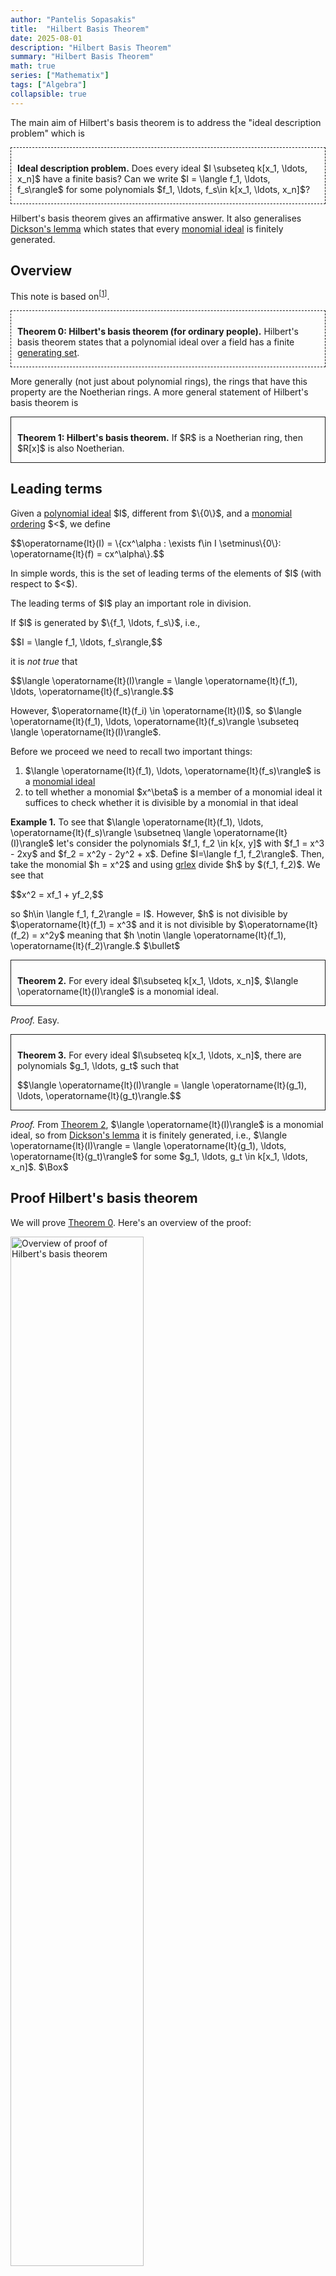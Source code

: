 ```yaml
---
author: "Pantelis Sopasakis"
title:  "Hilbert Basis Theorem"
date: 2025-08-01
description: "Hilbert Basis Theorem"
summary: "Hilbert Basis Theorem"
math: true
series: ["Mathematix"]
tags: ["Algebra"]
collapsible: true
---
```


<p>The main aim of Hilbert's basis theorem is to address the "ideal description problem" which is </p>

<div style="border-style:dashed;border-width:1.5px;padding: 10px 15px 0px 10px; margin-bottom: 10px" id="ideal_description_problem">
    <p><strong>Ideal description problem.</strong> 
    Does every ideal $I \subseteq k[x_1, \ldots, x_n]$ have a finite basis? Can we write $I = \langle f_1, \ldots, f_s\rangle$ for some polynomials $f_1, \ldots, f_s\in k[x_1, \ldots, x_n]$?
    </p>    
</div>

<p>Hilbert's basis theorem gives an affirmative answer. It also generalises <a href="../monomial-ideals#dickson_lemma">Dickson's lemma</a> which states that every <a href="../monomial-ideals">monomial ideal</a> is finitely generated. </p>

## Overview

<p>This note is based on<sup>[<a href="#references">1</a>]</sup>.</p>

<div style="border-style:dashed;border-width:1.5px;padding: 10px 15px 0px 10px; margin-bottom: 10px" id="thm0">
    <p><strong>Theorem 0: Hilbert's basis theorem (for ordinary people).</strong> 
    Hilbert's basis theorem states that a polynomial ideal over a field has a finite <a href="../ideal-generated-by-polynomials">generating set</a>.
    </p>
</div>

<p>More generally (not just about polynomial rings), the rings that have this property are the Noetherian rings. A more general statement of Hilbert's basis theorem is</p>

<div style="border-style:solid;border-width:1.5px;padding: 10px 15px 0px 10px; margin-bottom: 10px" id="thm1">
    <p><strong>Theorem 1: Hilbert's basis theorem.</strong> 
    If $R$ is a Noetherian ring, then $R[x]$ is also Noetherian.
    </p>
</div>

## Leading terms

<p>Given a <a href="../ideal-generated-by-polynomials">polynomial ideal</a> $I$, different from $\{0\}$, and a <a href="../monomial-orderings">monomial ordering</a> $<$, we define</p>
<p>$$\operatorname{lt}(I) = \{cx^\alpha : \exists f\in I \setminus\{0\}: \operatorname{lt}(f) = cx^\alpha\}.$$</p>
<p>In simple words, this is the set of leading terms of the elements of $I$ (with respect to $<$).</p>

<p>The leading terms of $I$ play an important role in division.</p>

<p>If $I$ is generated by $\{f_1, \ldots, f_s\}$, i.e.,</p>
<p>$$I = \langle f_1, \ldots, f_s\rangle,$$</p>
<p>it is <em>not true</em> that</p>
<p>$$\langle \operatorname{lt}(I)\rangle = \langle \operatorname{lt}(f_1), \ldots, \operatorname{lt}(f_s)\rangle.$$</p>
<p>However, $\operatorname{lt}(f_i) \in \operatorname{lt}(I)$, so $\langle \operatorname{lt}(f_1), \ldots, \operatorname{lt}(f_s)\rangle \subseteq \langle \operatorname{lt}(I)\rangle$.</p>

<p>Before we proceed we need to recall two important things:</p>
<ol>
    <li>$\langle \operatorname{lt}(f_1), \ldots, \operatorname{lt}(f_s)\rangle$ is a <a href="../monomial-ideals">monomial ideal</a></li>
    <li>to tell whether a monomial $x^\beta$ is a member of a monomial ideal it suffices to check whether it is divisible by a monomial in that ideal</li>
</ol>

<p><strong>Example 1.</strong> To see that $\langle \operatorname{lt}(f_1), \ldots, \operatorname{lt}(f_s)\rangle \subsetneq \langle \operatorname{lt}(I)\rangle$ let's consider the polynomials $f_1, f_2 \in k[x, y]$ with $f_1 = x^3 - 2xy$ and $f_2 = x^2y - 2y^2 + x$. Define $I=\langle f_1, f_2\rangle$. Then, take the monomial $h = x^2$ and using <a href="../monomial-orderings#grlex">grlex</a> divide $h$ by $(f_1, f_2)$. We see that </p>
<p>$$x^2 = xf_1 + yf_2,$$</p>
<p>so $h\in \langle f_1, f_2\rangle = I$. However, $h$ is not divisible by $\operatorname{lt}(f_1) = x^3$ and it is not divisible by $\operatorname{lt}(f_2) = x^2y$ meaning that $h \notin \langle \operatorname{lt}(f_1), \operatorname{lt}(f_2)\rangle.$ $\bullet$</p>

<div style="border-style:solid;border-width:1.5px;padding: 10px 15px 0px 10px; margin-bottom: 10px" id="thm2">
    <p><strong>Theorem 2.</strong> 
    For every ideal $I\subseteq k[x_1, \ldots, x_n]$, $\langle \operatorname{lt}(I)\rangle$ is a monomial ideal.
    </p>
</div>
<p><em>Proof.</em> Easy.</p>


<div style="border-style:solid;border-width:1.5px;padding: 10px 15px 0px 10px; margin-bottom: 10px" id="thm3">
    <p><strong>Theorem 3.</strong> 
    For every ideal $I\subseteq k[x_1, \ldots, x_n]$, there are polynomials $g_1, \ldots, g_t$ such that</p>
    <p>$$\langle \operatorname{lt}(I)\rangle = \langle \operatorname{lt}(g_1), \ldots, \operatorname{lt}(g_t)\rangle.$$</p>
</div>
<!-- ^684af2 -->

<p><em>Proof.</em> From <a href="#thm2">Theorem 2</a>, $\langle \operatorname{lt}(I)\rangle$ is a monomial ideal, so from <a href="../monomial-ideals#dickson_lemma">Dickson's lemma</a> it is finitely generated, i.e., $\langle \operatorname{lt}(I)\rangle = \langle \operatorname{lt}(g_1), \ldots, \operatorname{lt}(g_t)\rangle$ for some $g_1, \ldots, g_t \in k[x_1, \ldots, x_n]$. $\Box$ </p>


## Proof Hilbert's basis theorem 

<p>We will prove <a href="#thm0">Theorem 0</a>. Here's an overview of the proof:</p>

<div id="fig1">
    <img src="/hibert-basis-theorem-proof-overview.png" alt="Overview of proof of Hilbert's basis theorem"  style="width: 65%; margin-left: auto;margin-right: auto;">
    <p><em><strong>Figure 1.</strong>  Overview of proof of Hilbert's basis theorem: from $I$ we construct $\langle \operatorname{lt}(I)\rangle$, which, by <a href="#thm3">Theorem 3</a> has a finite basis (from <a href="../monomial-ideals#dickson_lemma">Dickson's lemma</a>). </em></p>
</div>

<p>The claim is that </p>
<p>$$I=\langle g_1, \ldots, g_t\rangle.$$</p>
<p>Since $g_1, \ldots, g_t \in I$, we can establish that $\langle g_1, \ldots, g_t\rangle \subseteq I$. For the converse, take $f\in I$ and divide it by $(g_1, \ldots, g_t)$:</p>
<p>$$f = q_1g_1 + \ldots +q_tg_t + r.$$</p>
<p>We claim that $r=0$. Note that </p>
<p>$$r = f - q_1g_1 - \ldots - q_tg_t,$$</p>
<p>so $r\in I$. If $r\neq 0$, then $\operatorname{lt}(r) \in \operatorname{lt}(I) = \langle \operatorname{lt}(g_1), \ldots, \operatorname{lt}(g_t)\rangle,$ so $\operatorname{lt}(r)$ is divisible by at least one of $\operatorname{lt}(g_i)$, which contradicts the properties of the residual.  $\Box$ </p>

### Gröbner bases

<p>In the proof of Hilbert's basis theorem we came up with a basis $\{g_1, \ldots, g_t\}$ such that $\langle \operatorname{lt}(I)\rangle = \langle \operatorname{lt}(g_1), \ldots, \operatorname{lt}(g_t)\rangle$. Such a basis (for $I$) is called a Gröbner basis. As we saw in the proof above, every ideal $I$ has a Gröbner basis and a Gröbner basis is a basis (it generates the ideal).</p>


## References

1. David A. Cox, John Little, Donal O'Shea, Ideals, Varieties and Algorithms: An Introduction to Computational Algebraic Geometry and Commutative Algebra, Springer, 2015; see Section 2.4 (monomial ideals and Dickson's lemma)
2. Nice [lecture notes](http://people.seas.harvard.edu/~madhusudan/MIT/ST15/scribe/lect20.pdf), 6.S897 Algebra and Computation, Ideal Membership Problem and Gröbner Basis, Instructor: Madhu Sudan , Scribe: Chennah Heroor, 2015, accessed on 19 July 2024.


